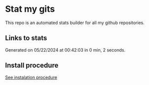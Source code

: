 # Stat my gits

This repo is an automated stats builder for all my github repositories.

## Links to stats


Generated on 05/22/2024 at 00:42:03 in 0 min, 2 seconds.

## Install procedure

[See instalation procedure](./src/install.md)
